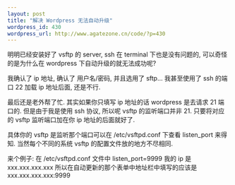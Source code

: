 ```yaml
--- 
layout: post
title: "解决 Wordpress 无法自动升级"
wordpress_id: 430
wordpress_url: http://www.agatezone.cn/code/?p=430
---
```

明明已经安装好了 vsftp 的 server, ssh 在 terminal 下也是没有问题的, 可以奇怪的是为什么在 wordpress 下自动升级的就无法成功呢?

我确认了 ip 地址, 确认了 用户名/密码, 并且选用了 sftp... 我甚至使用了 ssh 的端口 22 加载 ip 地址后面, 还是不行.

最后还是老外帮了忙. 其实如果你只填写 ip 地址的话 wordpress 是去请求 21 端口的. 但是由于我是使用 ssh 协议, 所以呢 vsftp 的监听端口并非 21. 只要将对应的 vsftp 监听端口加在你 ip 地址的后面就好了.

具体你的 vsftp 是监听那个端口可以在 /etc/vsftpd.conf 下查看 listen_port 来得知. 当然每个不同的系统 vsftp 的配置文件放的地方不尽相同.

来个例子:
在 /etc/vsftpd.conf 文件中
listen_port=9999
我的 ip 是 xxx.xxx.xxx.xxx
所以在自动更新的那个表单中地址栏中填写的应该是 xxx.xxx.xxx.xxx:9999
